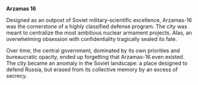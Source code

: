 **Arzamas 16**

Designed as an outpost of Soviet military-scientific excellence, Arzamas-16 was the cornerstone of a highly classified defense program. The city was meant to centralize the most ambitious nuclear armament projects. Alas, an overwhelming obsession with confidentiality tragically sealed its fate.

Over time, the central government, dominated by its own priorities and bureaucratic opacity, ended up forgetting that Arzamas-16 even existed. The city became an anomaly in the Soviet landscape: a place designed to defend Russia, but erased from its collective memory by an excess of secrecy.
